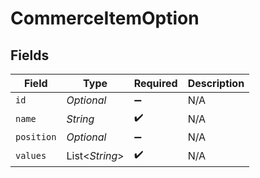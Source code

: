 # CommerceItemOption


## Fields

| Field              | Type               | Required           | Description        |
| ------------------ | ------------------ | ------------------ | ------------------ |
| `id`               | *Optional<String>* | :heavy_minus_sign: | N/A                |
| `name`             | *String*           | :heavy_check_mark: | N/A                |
| `position`         | *Optional<Double>* | :heavy_minus_sign: | N/A                |
| `values`           | List<*String*>     | :heavy_check_mark: | N/A                |